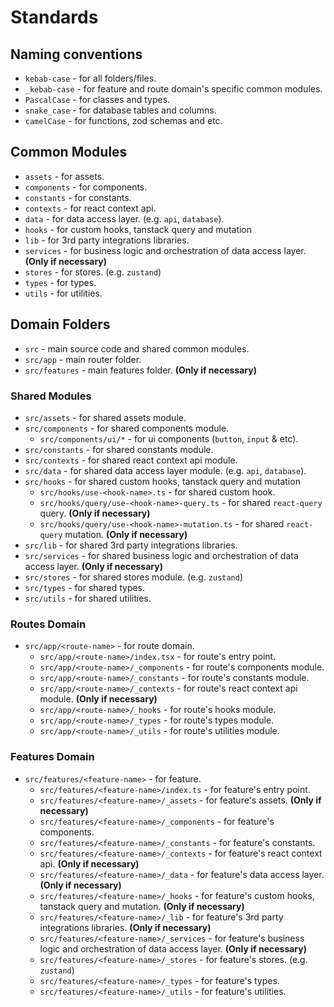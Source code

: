 # Standards

## Naming conventions
- `kebab-case` - for all folders/files.
- `_kebab-case` - for feature and route domain's specific common modules.
- `PascalCase` - for classes and types.
- `snake_case` - for database tables and columns.
- `camelCase` - for functions, zod schemas and etc.

## Common Modules
- `assets` - for assets.
- `components` - for components.
- `constants` - for constants.
- `contexts` - for react context api.
- `data` - for data access layer. (e.g. `api`, `database`).
- `hooks` - for custom hooks, tanstack query and mutation
- `lib` - for 3rd party integrations libraries.
- `services` - for business logic and orchestration of data access layer. **(Only if necessary)**
- `stores` - for stores. (e.g. `zustand`)
- `types` - for types.
- `utils` - for utilities.
  
## Domain Folders
- `src` - main source code and shared common modules.
- `src/app` - main router folder.
- `src/features` - main features folder. **(Only if necessary)**

### Shared Modules
- `src/assets` - for shared assets module.
- `src/components` - for shared components module.
  - `src/components/ui/*` - for ui components (`button`, `input` & etc).
- `src/constants` - for shared constants module.
- `src/contexts` - for shared react context api module.
- `src/data` - for shared data access layer module. (e.g. `api`, `database`).
- `src/hooks` - for shared custom hooks, tanstack query and mutation
  - `src/hooks/use-<hook-name>.ts` - for shared custom hook.
  - `src/hooks/query/use-<hook-name>-query.ts` - for shared `react-query` query. **(Only if necessary)**
  - `src/hooks/query/use-<hook-name>-mutation.ts` - for shared `react-query` mutation. **(Only if necessary)**
- `src/lib` - for shared 3rd party integrations libraries.
- `src/services` - for shared business logic and orchestration of data access layer. **(Only if necessary)**
- `src/stores` - for shared stores module. (e.g. `zustand`)
- `src/types` - for shared types.
- `src/utils` - for shared utilities.

### Routes Domain
- `src/app/<route-name>` - for route domain.
  - `src/app/<route-name>/index.tsx` - for route's entry point.
  - `src/app/<route-name>/_components` - for route's components module.
  - `src/app/<route-name>/_constants` - for route's constants module.
  - `src/app/<route-name>/_contexts` - for route's react context api module. **(Only if necessary)**
  - `src/app/<route-name>/_hooks` - for route's hooks module.
  - `src/app/<route-name>/_types` - for route's types module.
  - `src/app/<route-name>/_utils` - for route's utilities module.

### Features Domain
- `src/features/<feature-name>` - for feature.
  - `src/features/<feature-name>/index.ts` - for feature's entry point.
  - `src/features/<feature-name>/_assets` - for feature's assets. **(Only if necessary)**
  - `src/features/<feature-name>/_components` - for feature's components.
  - `src/features/<feature-name>/_constants` - for feature's constants.
  - `src/features/<feature-name>/_contexts` - for feature's react context api. **(Only if necessary)**
  - `src/features/<feature-name>/_data` - for feature's data access layer. **(Only if necessary)**
  - `src/features/<feature-name>/_hooks` - for feature's custom hooks, tanstack query and mutation. **(Only if necessary)**
  - `src/features/<feature-name>/_lib` - for feature's 3rd party integrations libraries. **(Only if necessary)**
  - `src/features/<feature-name>/_services` - for feature's business logic and orchestration of data access layer. **(Only if necessary)**
  - `src/features/<feature-name>/_stores` - for feature's stores. (e.g. `zustand`)
  - `src/features/<feature-name>/_types` - for feature's types.
  - `src/features/<feature-name>/_utils` - for feature's utilities.